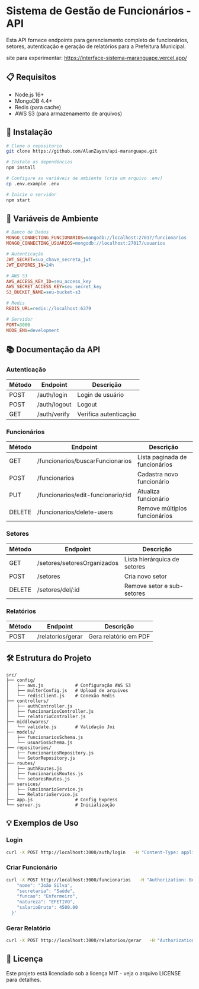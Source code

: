 
# Sistema de Gestão de Funcionários - API

Esta API fornece endpoints para gerenciamento completo de funcionários, setores, autenticação e geração de relatórios para a Prefeitura Municipal.

site para experimentar: https://interface-sistema-maranguape.vercel.app/

## 📋 Requisitos

- Node.js 16+
- MongoDB 4.4+
- Redis (para cache)
- AWS S3 (para armazenamento de arquivos)

## 🚀 Instalação

```bash
# Clone o repositório
git clone https://github.com/AlanZayon/api-maranguape.git

# Instale as dependências
npm install

# Configure as variáveis de ambiente (crie um arquivo .env)
cp .env.example .env

# Inicie o servidor
npm start
```

## 🔧 Variáveis de Ambiente

```ini
# Banco de Dados
MONGO_CONNECTING_FUNCIONARIOS=mongodb://localhost:27017/funcionarios
MONGO_CONNECTING_USUARIOS=mongodb://localhost:27017/usuarios

# Autenticação
JWT_SECRET=sua_chave_secreta_jwt
JWT_EXPIRES_IN=24h

# AWS S3
AWS_ACCESS_KEY_ID=seu_access_key
AWS_SECRET_ACCESS_KEY=seu_secret_key
S3_BUCKET_NAME=seu-bucket-s3

# Redis
REDIS_URL=redis://localhost:6379

# Servidor
PORT=3000
NODE_ENV=development
```

## 📚 Documentação da API

### Autenticação

| Método | Endpoint      | Descrição             |
|--------|---------------|------------------------|
| POST   | /auth/login   | Login de usuário       |
| POST   | /auth/logout  | Logout                 |
| GET    | /auth/verify  | Verifica autenticação  |

### Funcionários

| Método | Endpoint                              | Descrição                      |
|--------|----------------------------------------|--------------------------------|
| GET    | /funcionarios/buscarFuncionarios       | Lista paginada de funcionários |
| POST   | /funcionarios                          | Cadastra novo funcionário      |
| PUT    | /funcionarios/edit-funcionario/:id     | Atualiza funcionário           |
| DELETE | /funcionarios/delete-users             | Remove múltiplos funcionários  |

### Setores

| Método | Endpoint                  | Descrição                       |
|--------|---------------------------|----------------------------------|
| GET    | /setores/setoresOrganizados | Lista hierárquica de setores     |
| POST   | /setores                    | Cria novo setor                  |
| DELETE | /setores/del/:id           | Remove setor e sub-setores       |

### Relatórios

| Método | Endpoint             | Descrição            |
|--------|----------------------|-----------------------|
| POST   | /relatorios/gerar    | Gera relatório em PDF |

## 🛠️ Estrutura do Projeto

```
src/
├── config/
│   ├── aws.js            # Configuração AWS S3
│   ├── multerConfig.js   # Upload de arquivos
│   └── redisClient.js    # Conexão Redis
├── controllers/
│   ├── authController.js
│   ├── funcionariosController.js
│   └── relatorioController.js
├── middlewares/
│   └── validate.js       # Validação Joi
├── models/
│   ├── funcionariosSchema.js
│   └── usuariosSchema.js
├── repositories/
│   ├── FuncionariosRepository.js
│   └── SetorRepository.js
├── routes/
│   ├── authRoutes.js
│   ├── funcionariosRoutes.js
│   └── setoresRoutes.js
├── services/
│   ├── FuncionarioService.js
│   └── RelatorioService.js
├── app.js                # Config Express
└── server.js             # Inicialização
```

## 💡 Exemplos de Uso

### Login

```bash
curl -X POST http://localhost:3000/auth/login   -H "Content-Type: application/json"   -d '{"id": "admin", "password": "senha123"}'
```

### Criar Funcionário

```bash
curl -X POST http://localhost:3000/funcionarios   -H "Authorization: Bearer <token>"   -H "Content-Type: application/json"   -d '{
    "nome": "João Silva",
    "secretaria": "Saúde",
    "funcao": "Enfermeiro",
    "natureza": "EFETIVO",
    "salarioBruto": 4500.00
  }'
```

### Gerar Relatório

```bash
curl -X POST http://localhost:3000/relatorios/gerar   -H "Authorization: Bearer <token>"   -H "Content-Type: application/json"   -d '{"tipo": "salarial"}'   --output relatorio.pdf
```

## 📄 Licença

Este projeto está licenciado sob a licença MIT - veja o arquivo LICENSE para detalhes.
